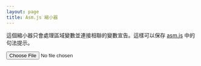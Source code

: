 ```yaml
---
layout: page
title: Asm.js 縮小器
---
```

這個縮小器只會處理區域變數並連接相聯的變數宣告。這樣可以保存 [asm.js][asm]
中的句法提示。

[asm]: http://asmjs.org/

<input type="file" id="asm-file">
<pre><code id="minified-asm"></code></pre>

<script async src="https://cdnjs.cloudflare.com/ajax/libs/esprima/2.7.3/esprima.min.js"></script>
<script async src="https://estools.github.io/esmangle/javascripts/esmangle.js"></script>
<script async src="https://estools.github.io/escodegen/escodegen.browser.js"></script>
<script async src="https://jdh8.github.io/tools/asm-js-minifier/dom.js"></script>
